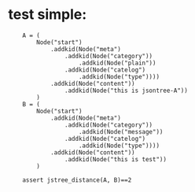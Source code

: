 test simple:
===================================  
        A = (
            Node("start")
                .addkid(Node("meta")
                    .addkid(Node("category"))
                        .addkid(Node("plain"))
                    .addkid(Node("catelog")   
                        .addkid(Node("type"))))
                .addkid(Node("content"))
                    .addkid(Node("this is jsontree-A"))
            )
        B = (
            Node("start")
                .addkid(Node("meta")
                    .addkid(Node("category"))
                        .addkid(Node("message"))
                    .addkid(Node("catelog")   
                        .addkid(Node("type"))))
                .addkid(Node("content"))
                    .addkid(Node("this is test"))
            )
            
        assert jstree_distance(A, B)==2
